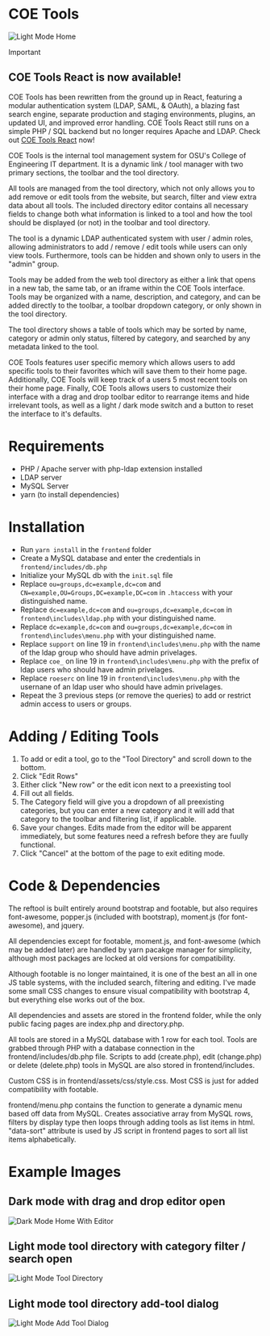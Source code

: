 # COE Tools

![Light Mode Home](https://github.com/cdgco/coetools/blob/1.0.0/docs/light-home.png?raw=true)

> [!IMPORTANT]
>## COE Tools React is now available!
> COE Tools has been rewritten from the ground up in React, featuring a modular authentication system (LDAP, SAML, & OAuth), a blazing fast search engine, separate production and staging environments, plugins, an updated UI, and improved error handling. COE Tools React still runs on a simple PHP / SQL backend but no longer requires Apache and LDAP. Check out [COE Tools React](https://github.com/cdgco/coetools) now!

COE Tools is the internal tool management system for OSU's College of Engineering IT department. It is a dynamic link / tool manager with two primary sections, the toolbar and the tool directory.

All tools are managed from the tool directory, which not only allows you to add remove or edit tools from the website, but search, filter and view extra data about all tools.
The included directory editor contains all necessary fields to change both what information is linked to a tool and how the tool should be displayed (or not) in the toolbar and tool directory.

The tool is a dynamic LDAP authenticated system with user / admin roles, allowing administrators to add / remove / edit tools while users can only view tools.
Furthermore, tools can be hidden and shown only to users in the "admin" group.

Tools may be added from the web tool directory as either a link that opens in a new tab, the same tab, or an iframe within the COE Tools interface.
Tools may be organized with a name, description, and category, and can be added directly to the toolbar, a toolbar dropdown category, or only shown in the tool directory.

The tool directory shows a table of tools which may be sorted by name, category or admin only status, filtered by category, and searched by any metadata linked to the tool.

COE Tools features user specific memory which allows users to add specific tools to their favorites which will save them to their home page.
Additionally, COE Tools will keep track of a users 5 most recent tools on their home page.
Finally, COE Tools allows users to customize their interface with a drag and drop toolbar editor to rearrange items and hide irrelevant tools, as well as a light / dark mode switch and a button to reset the interface to it's defaults.

# Requirements

* PHP / Apache server with php-ldap extension installed
* LDAP server
* MySQL Server
* yarn (to install dependencies)

# Installation

* Run `yarn install` in the `frontend` folder
* Create a MySQL database and enter the credentials in `frontend/includes/db.php`
* Initialize your MySQL db with the `init.sql` file
* Replace `ou=groups,dc=example,dc=com` and `CN=example,OU=Groups,DC=example,DC=com` in `.htaccess` with your distinguished name.
* Replace `dc=example,dc=com` and `ou=groups,dc=example,dc=com` in `frontend\includes\ldap.php` with your distinguished name.
* Replace `dc=example,dc=com` and `ou=groups,dc=example,dc=com` in `frontend\includes\menu.php` with your distinguished name.
* Replace `support` on line 19 in `frontend\includes\menu.php` with the name of the ldap group who should have admin privelages.
* Replace `coe_` on line 19 in `frontend\includes\menu.php` with the prefix of ldap users who should have admin privelages.
* Replace `roeserc` on line 19 in `frontend\includes\menu.php` with the usernane of an ldap user who should have admin privelages.
* Repeat the 3 previous steps (or remove the queries) to add or restrict admin access to users or groups.

# Adding / Editing Tools

1. To add or edit a tool, go to the "Tool Directory" and scroll down to the bottom.
2. Click "Edit Rows"
3. Either click "New row" or the edit icon next to a preexisting tool
4. Fill out all fields.
5. The Category field will give you a dropdown of all preexisting categories, but you can enter a new category and it will add that category to the toolbar and filtering list, if applicable.
6. Save your changes. Edits made from the editor will be apparent immediately, but some features need a refresh before they are fuully functional.
7. Click "Cancel" at the bottom of the page to exit editing mode.

# Code & Dependencies

The reftool is built entirely around bootstrap and footable, but also requires font-awesome, popper.js (included with bootstrap), moment.js (for font-awesome), and jquery.

All dependencies except for footable, moment.js, and font-awesome (which may be added later) are handled by yarn pacakge manager for simplicity, although most packages are locked at old versions for compatibility.

Although footable is no longer maintained, it is one of the best an all in one JS table systems, with the included search, filtering and editing. I've made some small CSS changes to ensure visual compatibility with bootstrap 4, but everything else works out of the box.

All dependencies and assets are stored in the frontend folder, while the only public facing pages are index.php and directory.php.

All tools are stored in a MySQL database with 1 row for each tool. Tools are grabbed through PHP with a database connection in the frontend/includes/db.php file. Scripts to add (create.php), edit (change.php) or delete (delete.php) tools in MySQL are also stored in frontend/includes.

Custom CSS is in frontend/assets/css/style.css. Most CSS is just for added compatibility with footable.

frontend/menu.php contains the function to generate a dynamic menu based off data from MySQL. Creates associative array from MySQL rows, filters by display type then loops through adding tools as list items in html. "data-sort" attribute is used by JS script in frontend pages to sort all list items alphabetically.

# Example Images

## Dark mode with drag and drop editor open
![Dark Mode Home With Editor](https://github.com/cdgco/coetools/blob/1.0.0/docs/dark-home-editor.png?raw=true)

## Light mode tool directory with category filter / search open
![Light Mode Tool Directory](https://github.com/cdgco/coetools/blob/1.0.0/docs/light-directory-dropdown.png?raw=true)

## Light mode tool directory add-tool dialog
![Light Mode Add Tool Dialog](https://github.com/cdgco/coetools/blob/1.0.0/docs/light-add-tool-dialog.png?raw=true)
